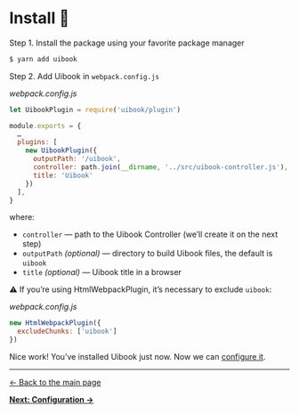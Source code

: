 # Install :hatching_chick:

Step 1. Install the package using your favorite package manager

```bash
$ yarn add uibook
```

Step 2. Add Uibook in `webpack.config.js`

_webpack.config.js_
```js
let UibookPlugin = require('uibook/plugin')

module.exports = {
  …
  plugins: [
    new UibookPlugin({
      outputPath: '/uibook',
      controller: path.join(__dirname, '../src/uibook-controller.js'),
      title: 'Uibook'
    })
  ],
}
```

where:

- `controller` — path to the Uibook Controller (we’ll create it 
on the next step)
- `outputPath` _(optional)_ — directory to build Uibook files, 
the default is `uibook`
- `title` _(optional)_ — Uibook title in a browser

:warning: If you’re using HtmlWebpackPlugin, it’s necessary to exclude `uibook`:

_webpack.config.js_
```js
new HtmlWebpackPlugin({
  excludeChunks: ['uibook']
})
```

Nice work! You’ve installed Uibook just now. 
Now we can [configure it](configure.md).

---

[← Back to the main page](../README.md)

**[Next: Configuration →](configure.md)**